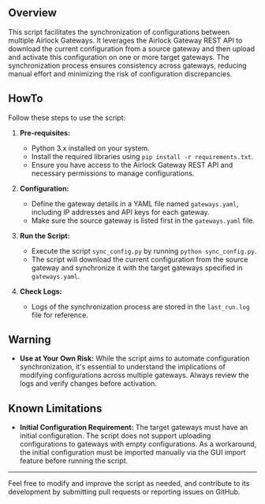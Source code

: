 ## Overview
This script facilitates the synchronization of configurations between multiple Airlock Gateways. It leverages the Airlock Gateway REST API to download the current configuration from a source gateway and then upload and activate this configuration on one or more target gateways. The synchronization process ensures consistency across gateways, reducing manual effort and minimizing the risk of configuration discrepancies.

## HowTo
Follow these steps to use the script:

1. **Pre-requisites:**
   - Python 3.x installed on your system.
   - Install the required libraries using `pip install -r requirements.txt`.
   - Ensure you have access to the Airlock Gateway REST API and necessary permissions to manage configurations.

2. **Configuration:**
   - Define the gateway details in a YAML file named `gateways.yaml`, including IP addresses and API keys for each gateway.
   - Make sure the source gateway is listed first in the `gateways.yaml` file.

3. **Run the Script:**
   - Execute the script `sync_config.py` by running `python sync_config.py`.
   - The script will download the current configuration from the source gateway and synchronize it with the target gateways specified in `gateways.yaml`.

4. **Check Logs:**
   - Logs of the synchronization process are stored in the `last_run.log` file for reference.

## Warning
- **Use at Your Own Risk:** While the script aims to automate configuration synchronization, it's essential to understand the implications of modifying configurations across multiple gateways. Always review the logs and verify changes before activation.

## Known Limitations
- **Initial Configuration Requirement:** The target gateways must have an initial configuration. The script does not support uploading configurations to gateways with empty configurations. As a workaround, the initial configuration must be imported manually via the GUI import feature before running the script.

---

Feel free to modify and improve the script as needed, and contribute to its development by submitting pull requests or reporting issues on GitHub.
